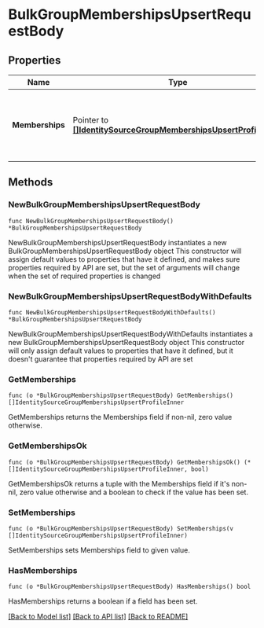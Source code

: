 # BulkGroupMembershipsUpsertRequestBody

## Properties

Name | Type | Description | Notes
------------ | ------------- | ------------- | -------------
**Memberships** | Pointer to [**[]IdentitySourceGroupMembershipsUpsertProfileInner**](IdentitySourceGroupMembershipsUpsertProfileInner.md) | Array of group memberships that need to be inserted or updated in Okta | [optional] 

## Methods

### NewBulkGroupMembershipsUpsertRequestBody

`func NewBulkGroupMembershipsUpsertRequestBody() *BulkGroupMembershipsUpsertRequestBody`

NewBulkGroupMembershipsUpsertRequestBody instantiates a new BulkGroupMembershipsUpsertRequestBody object
This constructor will assign default values to properties that have it defined,
and makes sure properties required by API are set, but the set of arguments
will change when the set of required properties is changed

### NewBulkGroupMembershipsUpsertRequestBodyWithDefaults

`func NewBulkGroupMembershipsUpsertRequestBodyWithDefaults() *BulkGroupMembershipsUpsertRequestBody`

NewBulkGroupMembershipsUpsertRequestBodyWithDefaults instantiates a new BulkGroupMembershipsUpsertRequestBody object
This constructor will only assign default values to properties that have it defined,
but it doesn't guarantee that properties required by API are set

### GetMemberships

`func (o *BulkGroupMembershipsUpsertRequestBody) GetMemberships() []IdentitySourceGroupMembershipsUpsertProfileInner`

GetMemberships returns the Memberships field if non-nil, zero value otherwise.

### GetMembershipsOk

`func (o *BulkGroupMembershipsUpsertRequestBody) GetMembershipsOk() (*[]IdentitySourceGroupMembershipsUpsertProfileInner, bool)`

GetMembershipsOk returns a tuple with the Memberships field if it's non-nil, zero value otherwise
and a boolean to check if the value has been set.

### SetMemberships

`func (o *BulkGroupMembershipsUpsertRequestBody) SetMemberships(v []IdentitySourceGroupMembershipsUpsertProfileInner)`

SetMemberships sets Memberships field to given value.

### HasMemberships

`func (o *BulkGroupMembershipsUpsertRequestBody) HasMemberships() bool`

HasMemberships returns a boolean if a field has been set.


[[Back to Model list]](../README.md#documentation-for-models) [[Back to API list]](../README.md#documentation-for-api-endpoints) [[Back to README]](../README.md)


